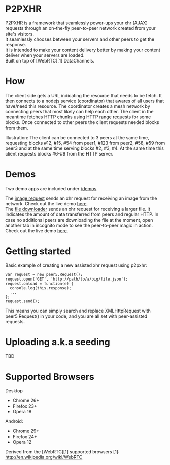 P2PXHR
======

P2PXHR is a framework that seamlessly power-ups your xhr (AJAX) requests through an on-the-fly peer-to-peer network created from your site's visitors. <br>
It seamlessly chooses between your servers and other peers to get the response. <br>
It is intended to make your content delivery better by making your content deliver when your servers are loaded.  
Built on top of [WebRTC][1] DataChannels.

How
===

The client side gets a URL indicating the resource that needs to be fetch.
It then connects to a nodejs service (coordinator) that awares of all users that have/need this resource.
The coordinator creates a mesh network by connecting peers that most likely can help each other.
The client in the meantime fetches HTTP chunks using HTTP range requests for some blocks.
Once connected to other peers the client requests needed blocks from them.

Illustration:
The client can be connected to 3 peers at the same time, requesting blocks #12, #15, #54 from peer1, #123 from peer2, #58, #59 from peer3 and at the same time serving blocks #2, #3, #4.
At the same time this client requests blocks #6-#9 from the HTTP server.


Demos
===============

Two demo apps are included under [/demos](//github.com/peer5/P2PXHR/tree/master/demos).

The [image request](https://github.com/Peer5/P2PXHR/blob/master/demos/images.html)
sends an xhr request for receiving an image from the network. Check out the live demo [here](http://ec2-54-215-66-22.us-west-1.compute.amazonaws.com/examples/imgUsingAPI.html).<br/>
The [file downloader](https://github.com/Peer5/P2PXHR/blob/master/demos/files.html)
sends an xhr request for receiving a larger file. It indicates the amount of data transferred from peers and regular HTTP. In case no additional peers are downloading the file at the moment, open another tab in incognito mode to see the peer-to-peer magic in action. 
Check out the live demo [here](http://ec2-54-215-66-22.us-west-1.compute.amazonaws.com/examples/fdUsingAPI.html).

Getting started
===============
Basic example of creating a new assisted xhr request using p2pxhr:

    var request = new peer5.Request();
    request.open('GET', 'http://path/to/a/big/file.json');
    request.onload = function(e) {
      console.log(this.response);
      ...
    };
    request.send();

This means you can simply search and replace XMLHttpRequest with peer5.Request() in your code, and you are all set with peer-assisted requests.


Uploading a.k.a seeding
=======================
TBD


Supported Browsers
==================

Desktop
* Chrome 26+
* Firefox 23+
* Opera 18

Android:
* Chrome 29+
* Firefox 24+
* Opera 12


Derived from the [WebRTC][1] supported browsers
[1]: http://en.wikipedia.org/wiki/WebRTC


